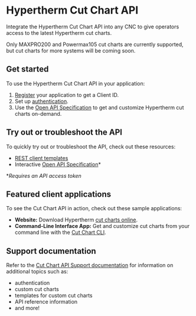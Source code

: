 # Hypertherm Cut Chart API

Integrate the Hypertherm Cut Chart API into any CNC to give operators access to the latest Hypertherm cut charts. 

Only MAXPRO200 and Powermax105 cut charts are currently supported, but cut charts for more systems will be coming soon.

## Get started
To use the Hypertherm Cut Chart API in your application:
1. [Register](https://clientregistration.z20.web.core.windows.net/) your application to get a Client ID.
2. Set up [authentication](./Support/authentication.md).
3. Use the [Open API Specification](../reference/cutchart-api/openapi.yml) to get and customize Hypertherm cut charts on-demand.

## Try out or troubleshoot the API
To quickly try out or troubleshoot the API, check out these resources:
- [REST client templates](./Support/test-troubleshoot.md)
- Interactive [Open API Specification](../reference/cutchart-api/openapi.yml)*

**Requires an API access token* 

## Featured client applications

To see the Cut Chart API in action, check out these sample applications:

 - **Website:** Download Hypertherm [cut charts online](https://cutchartsapp.z20.web.core.windows.net/).
 - **Command-Line Interface App:** Get and customize cut charts from your command line with the [Cut Chart CLI](https://github.com/hypertherm/cc-cli).
 
 ## Support documentation
Refer to the [Cut Chart API Support documentation](https://stoplight.io/p/docs/gh/hypertherm/cutchart-api/docs/Home.md?srn=gh/hypertherm/cutchart-api/docs/Home.md) for information on additional topics such as:
 - authentication
 - custom cut charts
 - templates for custom cut charts
 - API reference information
 - and more! 
